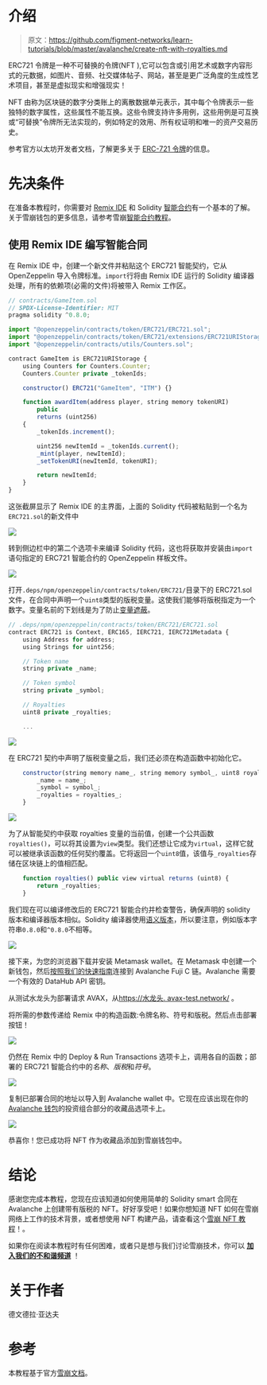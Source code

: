 # 介绍

> 原文：<https://github.com/figment-networks/learn-tutorials/blob/master/avalanche/create-nft-with-royalties.md>

ERC721 令牌是一种不可替换的令牌(NFT ),它可以包含或引用艺术或数字内容形式的元数据，如图片、音频、社交媒体帖子、网站，甚至是更广泛角度的生成性艺术项目，甚至是虚拟现实和增强现实！

NFT 由称为区块链的数字分类账上的离散数据单元表示，其中每个令牌表示一些独特的数字属性，这些属性不能互换。这些令牌支持许多用例，这些用例是可互换或“可替换”令牌所无法实现的，例如特定的效用、所有权证明和唯一的资产交易历史。

参考官方以太坊开发者文档，了解更多关于 [ERC-721 令牌](https://ethereum.org/en/developers/docs/standards/tokens/erc-721/)的信息。

# 先决条件

在准备本教程时，你需要对 [Remix IDE](https://remix.ethereum.org/) 和 Solidity [智能合约](https://solidity-by-example.org/)有一个基本的了解。关于雪崩钱包的更多信息，请参考雪崩[智能合约教程](https://learn.figment.io/tutorials/deploy-a-smart-contract-on-avalanche-using-remix-and-metamask)。

## 使用 Remix IDE 编写智能合同

在 Remix IDE 中，创建一个新文件并粘贴这个 ERC721 智能契约，它从 OpenZeppelin 导入令牌标准。`import`行将由 Remix IDE 运行的 Solidity 编译器处理，所有的依赖项(必需的文件)将被带入 Remix 工作区。

```js
// contracts/GameItem.sol
// SPDX-License-Identifier: MIT
pragma solidity ^0.8.0;

import "@openzeppelin/contracts/token/ERC721/ERC721.sol";
import "@openzeppelin/contracts/token/ERC721/extensions/ERC721URIStorage.sol";
import "@openzeppelin/contracts/utils/Counters.sol";

contract GameItem is ERC721URIStorage {
    using Counters for Counters.Counter;
    Counters.Counter private _tokenIds;

    constructor() ERC721("GameItem", "ITM") {}

    function awardItem(address player, string memory tokenURI)
        public
        returns (uint256)
    {
        _tokenIds.increment();

        uint256 newItemId = _tokenIds.current();
        _mint(player, newItemId);
        _setTokenURI(newItemId, tokenURI);

        return newItemId;
    }
}
```

这张截屏显示了 Remix IDE 的主界面，上面的 Solidity 代码被粘贴到一个名为`ERC721.sol`的新文件中

![](img/c47c2066533e13e1eb57b1a85dbdbabe.png)

转到侧边栏中的第二个选项卡来编译 Solidity 代码，这也将获取并安装由`import`语句指定的 ERC721 智能合约的 OpenZeppelin 样板文件。

![](img/c71113cd274f10f4f3306aa44f4b9a2a.png)

打开`.deps/npm/openzeppelin/contracts/token/ERC721/`目录下的 ERC721.sol 文件，在合同中声明一个`uint8`类型的版税变量。这使我们能够将版税指定为一个数字。变量名前的下划线是为了防止[变量遮蔽](https://en.wikipedia.org/wiki/Variable_shadowing)。

```js
// .deps/npm/openzeppelin/contracts/token/ERC721/ERC721.sol
contract ERC721 is Context, ERC165, IERC721, IERC721Metadata {
    using Address for address;
    using Strings for uint256;

    // Token name
    string private _name;

    // Token symbol
    string private _symbol;

    // Royalties
    uint8 private _royalties;

    ...
```

![](img/20f9a42cd0e7f2c09aefbafead280ff9.png)

在 ERC721 契约中声明了版税变量之后，我们还必须在构造函数中初始化它。

```js
    constructor(string memory name_, string memory symbol_, uint8 royalties_) {
        _name = name_;
        _symbol = symbol_;
        _royalties = royalties_;
    }
```

![](img/2b9f8d13919634aaeb594342293f0270.png)

为了从智能契约中获取 royalties 变量的当前值，创建一个公共函数`royalties()`，可以将其设置为`view`类型。我们还想让它成为`virtual`，这样它就可以被继承该函数的任何契约覆盖。它将返回一个`uint8`值，该值与`_royalties`存储在区块链上的值相匹配。

```js
    function royalties() public view virtual returns (uint8) {
        return _royalties;
    }
```

我们现在可以编译修改后的 ERC721 智能合约并检查警告，确保声明的 solidity 版本和编译器版本相似。Solidity 编译器使用[语义版本](http://semver.org/)，所以要注意，例如版本字符串`0.8.0`和`^0.8.0`不相等。

![](img/2952625a09021994a964e11eab1ba3c3.png)

接下来，为您的浏览器下载并安装 Metamask wallet。在 Metamask 中创建一个新钱包，然后[按照我们的快速指南](https://learn.figment.io/tutorials/deploy-a-smart-contract-on-avalanche-using-remix-and-metamask#step-1-setting-up-metamask)连接到 Avalanche Fuji C 链。Avalanche 需要一个有效的 DataHub API 密钥。

从测试水龙头为部署请求 AVAX，从[https://水龙头. avax-test.network/](https://faucet.avax-test.network/) 。

将所需的参数传递给 Remix 中的构造函数:令牌名称、符号和版税。然后点击部署按钮！

![](img/bc200f515000ba0d60c3150e51781727.png)

仍然在 Remix 中的 Deploy & Run Transactions 选项卡上，调用各自的函数；部署的 ERC721 智能合约中的*名称*、*版税*和*符号*。

![](img/adfcc56a3a34806181dda1bc4e05068f.png)

复制已部署合同的地址以导入到 Avalanche wallet 中。它现在应该出现在你的 [Avalanche 钱包](https://wallet.avax.network/)的投资组合部分的收藏品选项卡上。

![](img/f4467fad6e35599e2eb73e6a298bf963.png)

恭喜你！您已成功将 NFT 作为收藏品添加到雪崩钱包中。

# 结论

感谢您完成本教程，您现在应该知道如何使用简单的 Solidity smart 合同在 Avalanche 上创建带有版税的 NFT。好好享受吧！如果你想知道 NFT 如何在雪崩网络上工作的技术背景，或者想使用 NFT 构建产品，请查看这个[雪崩 NFT 教程](https://learn.figment.io/tutorials/create-mint-transfer-nft)！。

如果你在阅读本教程时有任何困难，或者只是想与我们讨论雪崩技术，你可以 [**加入我们的不和谐频道**](https://discord.gg/fszyM7K) ！

# 关于作者

德文德拉·亚达夫

# 参考

本教程基于官方[雪崩文档](https://docs.avax.network/build/tutorials/smart-contracts/deploy-a-smart-contract-on-avalanche-using-remix-and-metamask)。